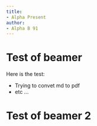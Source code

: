 ```yaml
---
title:
- Alpha Present
author:
- Alpha B 91
---
```


# Test of beamer

Here is the test:

* Trying to convet md to pdf
* etc ...

# Test of beamer 2
